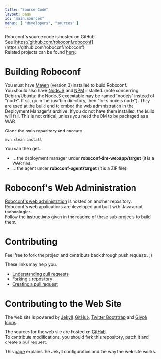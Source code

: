 ```yaml
---
title: "Source Code"
layout: page
id: "main.sources"
menus: [ "developers", "sources" ]
---
```


Roboconf's source code is hosted on GitHub.  
See [https://github.com/roboconf/roboconf](https://github.com/roboconf/roboconf)  
Related projects can be found [here](https://github.com/roboconf).


# Building Roboconf

You must have [Maven](http://maven.apache.org/) (version 3) installed to build Roboconf.  
You should also have [NodeJS](http://nodejs.org/) and [NPM](https://www.npmjs.org/) installed.
(note concerning Debian/Ubuntu: the NodeJS executable may be named "nodejs" instead of "node". If so,
go in the /usr/bin directory, then "ln -s nodejs node").
They are used at the build end to embed the web administration in the Deployment Manager's archive. If you
do not have them installed, the build will fail. This is not critical, unless you need the DM
to be packaged as a WAR.

Clone the main repository and execute

	mvn clean install

You can then get...

* ... the deployment manager under **roboconf-dm-webapp/target** (it is a WAR file).
* ... the agent under **roboconf-agent/target** (it is a ZIP file).


# Roboconf's Web Administration

[Roboconf's web administration](https://github.com/roboconf/roboconf-web-administration) is hosted on another repository.  
Roboconf's web applications are developed and built with Javascript technologies.  
Follow the instructions given in the readme of these sub-projects to build them.


# Contributing

Feel free to fork the project and contribute back through push requests. ;)

These links may help you.

* [Understanding pull requests](https://help.github.com/articles/using-pull-requests)
* [Forking a repository](https://help.github.com/articles/fork-a-repo)
* [Creating a pull request](https://help.github.com/articles/creating-a-pull-request)


# Contributing to the Web Site

The web site is powered by [Jekyll](http://jekyllrb.com), [GitHub](http://github.com), 
[Twitter Bootstrap](http://getbootstrap.com) and [Glyph Icons](http://glyphicons.com).

The sources for the web site are hosted on [GitHub](https://github.com/roboconf/roboconf.github.io).  
To contribute modifications, you should fork this repository, patch it and create a pull request.

This [page](developer-guide/web-site-organization.html) explains the Jekyll configuration and the way the web site works.
